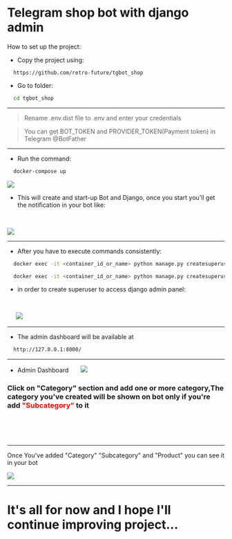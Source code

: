 # Telegram shop bot with django admin 


How to set up the project:
* Copy the project using:
```
  https://github.com/retro-future/tgbot_shop
```

* Go to folder:
```bash
  cd tgbot_shop 
```
---
>Rename .env.dist file to .env and enter your credentials

> You can get BOT_TOKEN and PROVIDER_TOKEN(Payment token) in Telegram @BotFather

---

* Run the command:
```bash
  docker-compose up 
```
![](https://telegra.ph/file/e32b7b15a4ee03b938697.png)

* This will create and start-up Bot and Django, once you start you'll get the notification in your bot like:
<br/>

![](https://telegra.ph/file/d0377e40fd1263a50389d.png)

---

* After you have to execute commands consistently:
```bash
  docker exec -it <container_id_or_name> python manage.py createsuperuser
```

```bash
  docker exec -it <container_id_or_name> python manage.py createsuperuser
```
* in order to create superuser to access django admin panel:
<br/>

&nbsp;&nbsp;&nbsp;&nbsp;&nbsp;![](https://telegra.ph/file/2347b88c6ff7b4ef2fa2a.png)

---

* The admin dashboard will be available at
```bash
  http://127.0.0.1:8000/
```
___

* Admin Dashboard
&nbsp;&nbsp;&nbsp;&nbsp;&nbsp;&nbsp;![](https://telegra.ph/file/371fa9275f855df6f2675.png)

### Click on "Category" section and add one or more category,The category you've created will be shown on bot only if you're add <span style="color:red">"Subcategory"</span> to it
<br />
<br />
<br />

---

Once You've added "Category" "Subcategory" and "Product" you can see it in your bot 

![](https://telegra.ph/file/56651db3d2cda6d7786ef.png)

---

# It's all for now and I hope I'll continue improving project...
